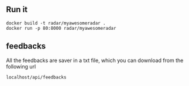 
## Run it

```
docker build -t radar/myawesomeradar .
docker run -p 80:8000 radar/myawesomeradar
```

## feedbacks

All the feedbacks are saver in a txt file, which you can download from the following url
```
localhost/api/feedbacks
```
